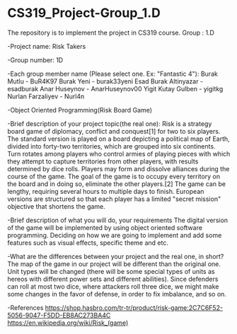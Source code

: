 # CS319_Project-Group_1.D
The repository is to implement the project in CS319 course. Group : 1.D

-Project name: Risk Takers

-Group number: 1D

-Each group member name (Please select one. Ex: "Fantastic 4"):
          Burak Mutlu - BuR4K97
          Burak Yeni - burak33yeni
          Esad Burak Altinyazar - esadburak
          Anar Huseynov - AnarHuseynov00
          Yigit Kutay Gulben - yigitkg
          Nurlan Farzaliyev - Nurl4n

-Object Oriented Programming(Risk Board Game)

-Brief description of your project topic(the real one):
  Risk is a strategy board game of diplomacy, conflict and conquest[1] for two to six players. The standard version is played on a board     depicting a political map of Earth, divided into forty-two territories, which are grouped into six continents. Turn rotates among players   who control armies of playing pieces with which they attempt to capture territories from other players, with results determined by dice     rolls. Players may form and dissolve alliances during the course of the game. The goal of the game is to occupy every territory on the     board and in doing so, eliminate the other players.[2] The game can be lengthy, requiring several hours to multiple days to finish.         European versions are structured so that each player has a limited "secret mission" objective that shortens the game.

-Brief description of what you will do, your requirements
 The digital version of the game will be implemented by using object oriented software programming.
 Deciding on how we are going to implement and add some features such as visual effects, specific theme and etc.
 
-What are the differences between your project and the real one, in short?
  The map of the game in our project will be different than the original one. Unit types will be changed (there will be some special types   of units as hereos with different power sets and different abilities). Since defenders can roll at most two dice, where attackers roll     three dice, we might make some changes in the favor of defense, in order to fix imbalance, and so on.
  
-References
https://shop.hasbro.com/tr-tr/product/risk-game:2C7C6F52-5056-9047-F5DD-EB8AC273BA4C
https://en.wikipedia.org/wiki/Risk_(game)
